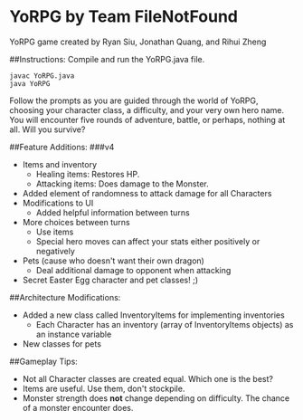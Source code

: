 # YoRPG by Team FileNotFound
YoRPG game created by Ryan Siu, Jonathan Quang, and Rihui Zheng

##Instructions:
Compile and run the YoRPG.java file.
```
javac YoRPG.java
java YoRPG
```
Follow the prompts as you are guided through the world of YoRPG, choosing your character class, a difficulty, and your very own hero name. You will encounter five rounds of adventure, battle, or perhaps, nothing at all. Will you survive?

##Feature Additions:
###v4
- Items and inventory
  - Healing items: Restores HP.
  - Attacking items: Does damage to the Monster.
- Added element of randomness to attack damage for all Characters
- Modifications to UI 
  - Added helpful information between turns
- More choices between turns
  - Use items
  - Special hero moves can affect your stats either positively or negatively
- Pets (cause who doesn't want their own dragon)
  - Deal additional damage to opponent when attacking
- Secret Easter Egg character and pet classes! ;)

##Architecture Modifications:
- Added a new class called InventoryItems for implementing inventories
  - Each Character has an inventory (array of InventoryItems objects) as an instance variable
- New classes for pets

##Gameplay Tips:
- Not all Character classes are created equal. Which one is the best?
- Items are useful. Use them, don't stockpile.
- Monster strength does <b>not</b> change depending on difficulty. The chance of a monster encounter does.
